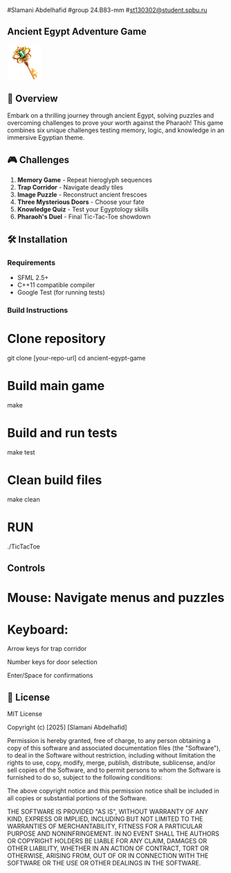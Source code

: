 #Slamani Abdelhafid
#group 24.B83-mm
#st130302@student.spbu.ru

## Ancient Egypt Adventure Game

![Game Logo](assets/images/key.png) 

## 🏺 Overview
Embark on a thrilling journey through ancient Egypt, solving puzzles and overcoming challenges to prove your worth against the Pharaoh! This game combines six unique challenges testing memory, logic, and knowledge in an immersive Egyptian theme.

## 🎮 Challenges
1. **Memory Game** - Repeat hieroglyph sequences
2. **Trap Corridor** - Navigate deadly tiles
3. **Image Puzzle** - Reconstruct ancient frescoes  
4. **Three Mysterious Doors** - Choose your fate
5. **Knowledge Quiz** - Test your Egyptology skills
6. **Pharaoh's Duel** - Final Tic-Tac-Toe showdown

## 🛠️ Installation
### Requirements
- SFML 2.5+
- C++11 compatible compiler
- Google Test (for running tests)

### Build Instructions

# Clone repository
git clone [your-repo-url]
cd ancient-egypt-game

# Build main game
make

# Build and run tests
make test

# Clean build files
make clean

# RUN 
./TicTacToe

## Controls
# Mouse: Navigate menus and puzzles

# Keyboard:

Arrow keys for trap corridor

Number keys for door selection

Enter/Space for confirmations

## 📄 License
MIT License

Copyright (c) [2025] [Slamani Abdelhafid]

Permission is hereby granted, free of charge, to any person obtaining a copy
of this software and associated documentation files (the "Software"), to deal
in the Software without restriction, including without limitation the rights
to use, copy, modify, merge, publish, distribute, sublicense, and/or sell
copies of the Software, and to permit persons to whom the Software is
furnished to do so, subject to the following conditions:

The above copyright notice and this permission notice shall be included in all
copies or substantial portions of the Software.

THE SOFTWARE IS PROVIDED "AS IS", WITHOUT WARRANTY OF ANY KIND, EXPRESS OR
IMPLIED, INCLUDING BUT NOT LIMITED TO THE WARRANTIES OF MERCHANTABILITY,
FITNESS FOR A PARTICULAR PURPOSE AND NONINFRINGEMENT. IN NO EVENT SHALL THE
AUTHORS OR COPYRIGHT HOLDERS BE LIABLE FOR ANY CLAIM, DAMAGES OR OTHER
LIABILITY, WHETHER IN AN ACTION OF CONTRACT, TORT OR OTHERWISE, ARISING FROM,
OUT OF OR IN CONNECTION WITH THE SOFTWARE OR THE USE OR OTHER DEALINGS IN THE
SOFTWARE.




